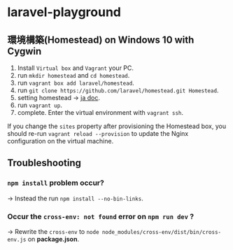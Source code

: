 # laravel-playground

## 環境構築(Homestead) on Windows 10 with Cygwin
1. Install `Virtual box` and `Vagrant` your PC.
2. run `mkdir homestead` and `cd homestead`.
3. run `vagrant box add laravel/homestead`.
4. run `git clone https://github.com/laravel/homestead.git Homestead`.
5. setting homestead -> [ja doc](https://readouble.com/laravel/5.1/ja/homestead.html#Homestead設定).
6. run `vagrant up`.
7. complete. Enter the virtual environment with `vagrant ssh`.

If you change the `sites` property after provisioning the Homestead box, you should re-run `vagrant reload --provision` to update the Nginx configuration on the virtual machine.

## Troubleshooting
### `npm install` problem occur?
-> Instead the run `npm install --no-bin-links`.

### Occur the `cross-env: not found` error on `npm run dev` ?
-> Rewrite the `cross-env` to `node node_modules/cross-env/dist/bin/cross-env.js` on **package.json**.
